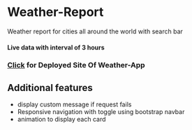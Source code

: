 # Weather-Report

Weather report for cities all around the world with search bar

#### Live data with interval of 3 hours

### [Click](https://weathertech-forecast-8.netlify.app/) for Deployed Site Of Weather-App

## Additional features
- display custom message if request fails
- Responsive navigation with toggle using bootstrap navbar 
- animation to display each card
